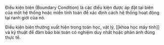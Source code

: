 Điều kiện biên (Boundary Condition) là các điều kiện được áp đặt tại biên của một hệ thống hoặc miền tính toán để xác định cách hệ thống hoạt động tại ranh giới của nó.

Điều kiện biên thường xuất hiện trong toán học, vật lý, [[khoa học máy tính]] và kỹ thuật để đảm bảo bài toán có nghiệm duy nhất hoặc phản ánh đúng thực tế.